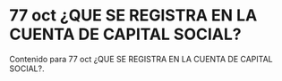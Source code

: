 # 77 oct  ¿QUE SE REGISTRA EN LA CUENTA DE CAPITAL SOCIAL?

Contenido para 77 oct  ¿QUE SE REGISTRA EN LA CUENTA DE CAPITAL SOCIAL?.